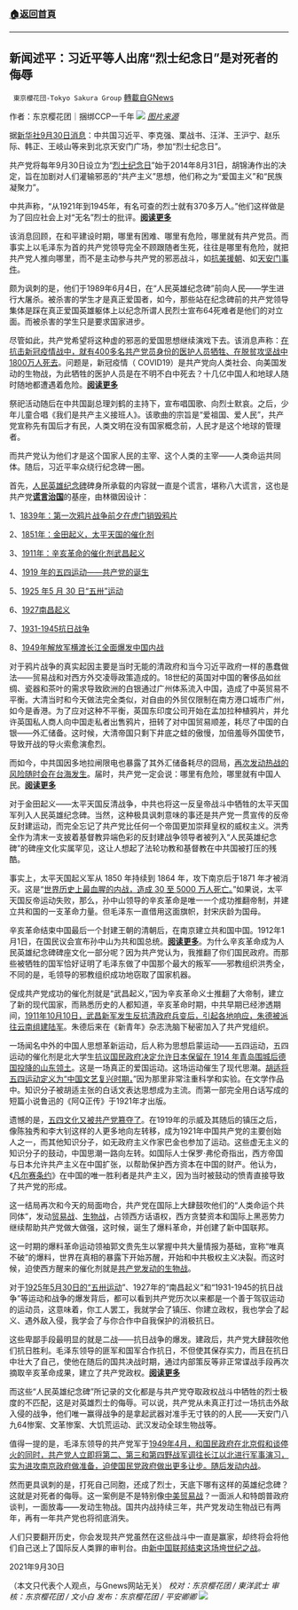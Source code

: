 ###  [:house:返回首頁](https://github.com/ourhimalayas/txt)
---


## 新闻述平：习近平等人出席“烈士纪念日”是对死者的侮辱
` 東京櫻花団-Tokyo Sakura Group` [轉載自GNews](https://gnews.org/zh-hans/1564871/)

作者：东京樱花团｜捆绑CCP一千年
![](https://assets.gnews.org/wp-content/uploads/2021/09/093018.png)
[*图片来源*](https://i.epochtimes.com/assets/uploads/2021/09/id13200919-DSC_0035.jpg)

据[新华社9月30日消息](http://www.news.cn/politics/leaders/2021-09/30/c_1127919839.htm)：中共国习近平、李克强、栗战书、汪洋、王沪宁、赵乐际、韩正、王岐山等来到北京天安门广场，参加“烈士纪念日”。

共产党将每年9月30日设立为“[烈士纪念日](https://zh.wikipedia.org/wiki/%E7%83%88%E5%A3%AB%E7%BA%AA%E5%BF%B5%E6%97%A5)”始于2014年8月31日，胡锦涛作出的决定，旨在加剧对人们灌输邪恶的“共产主义”思想，他们称之为“爱国主义”和“民族凝聚力”。

中共声称，“从1921年到1945年，有名可查的烈士就有370多万人。”他们这样做是为了回应社会上对“无名”烈士的批评。[**阅读更多**](https://www.livescience.com/church-unknown-martyr-unearthed-israel.html)

该消息回顾，在和平建设时期，哪里有困难、哪里有危险，哪里就有共产党员。而事实上以毛泽东为首的共产党领导完全不顾跟随者生死，往往是哪里有危险，就把共产党人推向哪里，而不是主动参与共产党的邪恶战斗，如[抗美援朝](https://www.voachinese.com/a/us-china-korean-war20201024/5633468.html)、如[天安门事件](https://zh.wikipedia.org/wiki/%E5%85%AD%E5%9B%9B%E4%BA%8B%E4%BB%B6)。

颇为讽刺的是，他们于1989年6月4日，在“人民英雄纪念碑”前向人民——学生进行大屠杀。被杀害的学生才是真正爱国者，如今，那些站在纪念碑前的共产党领导集体是踩在真正爱国英雄躯体上以纪念所谓人民烈士宣布64死难者是他们的对立面。而被杀害的学生只是要求国家进步。

尽管如此，共产党希望将这种虚的邪恶的爱国思想继续演戏下去。该消息声称：[在抗击新冠疫情战中，就有400多名共产党员身份的医护人员牺牲、在脱贫攻坚战中1800万人死去](http://www.news.cn/politics/leaders/2021-09/30/c_1127919839.htm)。问题是，新冠疫情（ COVID19）是共产党向人类社会、向美国发动的生物战，为此牺牲的医护人员是在不明不白中死去？十几亿中国人和地球人随时随地都遭遇着危险。[**阅读更多**](https://www.businessinsider.com/coronavirus-china-medics-dying-harm-outbreak-efforts-2020-2)

祭祀活动随后在中共国副总理刘鹤的主持下，宣布唱国歌、向烈士默哀。之后，少年儿童合唱《我们是共产主义接班人》。该歌曲的宗旨是“爱祖国、爱人民”，共产党宣称先有国后才有民，人类文明在没有国家概念前，人民才是这个地球的管理者。

而共产党认为他们才是这个国家人民的主宰、这个人类的主宰——人类命运共同体。随后，习近平率众绕行纪念碑一圈。

首先，[人民英雄纪念碑](https://en.wikipedia.org/wiki/Monument_to_the_People%27s_Heroes)碑身所承载的内容就一直是个谎言，堪称八大谎言，这也是共产党[**谎言治国**](https://www.rfi.fr/cn/%E4%B8%AD%E5%9B%BD/20200424-%E8%B4%B9%E5%8A%A0%E7%BD%97%E6%8A%A5-%E4%B8%AD%E5%85%B1%E6%92%92%E8%B0%8E%E4%B8%83%E5%8D%81%E5%B9%B4)的基座，由林徽因设计：

1、[1839年：第一次鸦片战争前夕在](https://en.wikipedia.org/wiki/First_Opium_War)[虎门销毁鸦片](https://en.wikipedia.org/wiki/Destruction_of_opium_at_Humen)

2、[1851年：金田起义，](https://en.wikipedia.org/wiki/Jintian_Uprising)[太平天国的催化剂](https://en.wikipedia.org/wiki/Taiping_Rebellion)

3、[1911年：辛亥革命的](https://en.wikipedia.org/wiki/Monument_to_the_People%27s_Heroes)[催化剂武昌起义](https://en.wikipedia.org/wiki/Wuchang_Uprising)

4、[1919 年的五四运动——共产党的诞生](https://en.wikipedia.org/wiki/May_4th_Movement)

5、[1925 年5 月 30 日“五卅”运动](https://en.wikipedia.org/wiki/May_Thirtieth_Movement)

6、[1927南昌起义](https://en.wikipedia.org/wiki/Nanchang_uprising)

7、[1931-1945抗日战争](https://en.wikipedia.org/wiki/Second_Sino-Japanese_War)

8、[1949年解放军横渡长江](https://en.wikipedia.org/wiki/Yangtze_River_Crossing_campaign)[全面爆发中国内战](https://en.wikipedia.org/wiki/Chinese_Civil_War)

对于鸦片战争的真实起因主要是当时无能的清政府和当今习近平政府一样的愚蠢做法——贸易战和对西方外交凌辱政策造成的。18世纪的英国对中国的奢侈品如丝绸、瓷器和茶叶的需求导致欧洲的白银通过广州体系流入中国，造成了中英贸易不平衡。大清当时和今天做法完全类似，对自由的外贸仅限制在南方港口城市广州，如今是香港。为了应对这种不平衡，英国东印度公司开始在孟加拉种植鸦片，并允许英国私人商人向中国走私者出售鸦片，扭转了对中国贸易顺差，耗尽了中国的白银——外汇储备。这时候，大清帝国只剩下井底之蛙的傲慢，加倍羞辱外国使节，导致开战的导火索愈演愈烈。

而如今，中共国因多地拉闸限电也暴露了其外汇储备耗尽的囧局，[再次发动热战的风险随时会在台海发生](https://www.dw.com/zh/%E4%B8%AD%E7%BE%8E%E4%B9%8B%E9%97%B4%E7%83%AD%E6%88%98%E5%8F%AF%E8%83%BD%E6%80%A7%E5%A2%9E%E5%A4%A7/a-54393369)。届时，共产党一定会说：哪里有危险，哪里就有中国人民。[**阅读**](https://gtv.org/video/id=611e5204ce352b4048cae323)[**更多**](https://gtv.org/video/id=611fa0e3f9fc0a1f495faee0)

对于金田起义——太平天国反清战争，中共也将这一反皇帝战斗中牺牲的太平天国军列入人民英雄纪念碑。当然，这种极具讽刺意味的事还是共产党一贯宣传的反帝反封建运动，而完全忘记了共产党比任何一个帝国更加崇拜皇权的威权主义。洪秀全作为清末一支披着基督教异端色彩的反封建战争领导者被列入“人民英雄纪念碑”的碑座文化实属罕见，这让人想起了法轮功教和基督教在中共国被打压的残酷。

事实上，太平天国起义军从 1850 年持续到 1864 年，攻下南京后于1871 年才被消灭。这是“[世界历史上最血腥的内战，造成 30 至 5000 万人死亡。](https://en.wikipedia.org/wiki/Taiping_Rebellion)”如果说，太平天国反帝运动失败，那么，孙中山领导的辛亥革命是唯一一个成功推翻帝制，并建立共和国的一支革命力量。但毛泽东一直借用这面旗帜，封宋庆龄为国母。

辛亥革命结束中国最后一个封建王朝的清朝后，在南京建立共和国中国。1912年1月1日，在国民议会宣布孙中山为共和国总统。[**阅读更多**](http://dangshi.people.com.cn/n1/2017/0103/c85037-28995644.html)。为什么辛亥革命成为人民英雄纪念碑碑座文化一部分呢？因为共产党认为，我推翻了你们国民政府。而那些被牺牲的国军恰好证明了毛泽东做了中国那个最大的叛军——邪教组织洪秀全，不同的是，毛领导的邪教组织成功地窃取了国家机器。

促成共产党成功的催化剂就是“武昌起义，”因为辛亥革命义士推翻了大帝制，建立了新的现代国家，而熟悉历史的人都知道，辛亥革命时期，中共早期已经渗透期间，[1911年10月10日，武昌新军发生反抗清政府兵变后，引起各地响应，朱德被派往云南组建陆军](https://zh.wikipedia.org/wiki/%E6%9C%B1%E5%BE%B7)。朱德后来在《新青年》杂志洗脑下秘密加入了共产党组织。

一场闻名中外的中国人思想革新运动，后人称为思想启蒙运动——五四运动，五四运动的催化剂是北大学生[抗议国民政府决定允许日本保留在 1914 年青岛围城后德国投降的山东领土](https://en.wikipedia.org/wiki/May_Fourth_Movement)。这是一场真正的爱国运动。这场运动催生了现代思潮。[胡适将五四运动定义为“中国文艺复兴时期，](https://en.wikipedia.org/wiki/May_Fourth_Movement)”因为那里非常注重科学和实验。在文学作品中。知识分子被胡适主张的白话文表达思想成为主流。而第一部完全用白话写成的短篇小说鲁迅的《阿Q正传》于1921年才出版。

遗憾的是，[五四文化又被共产党篡夺了](https://en.wikipedia.org/wiki/May_Fourth_Movement)。在1919年的示威及其随后的镇压之后，像陈独秀和李大钊这样的人更多地向左转移，成为1921年中国共产党的主要创始人之一，而其他知识分子，如无政府主义作家巴金也参加了运动。这些虚无主义的知识分子的鼓动，中国思潮一路向左转。如国际人士保罗·弗伦奇指出，西方帝国与日本允许共产主义在中国扩张，以帮助保护西方资本在中国的财产。他认为，《[凡尔赛条约](https://en.wikipedia.org/wiki/Treaty_of_Versailles)》在中国的唯一胜利者是共产主义，因为当时被鼓动的愤青直接导致了共产党的形成。

这一结局再次和今天的局面吻合，共产党在国际上大肆鼓吹他们的“人类命运个共同体”，发动[贸易战](https://www.youtube.com/watch?v=0xR9941ahg8)、[生物战](https://www.youtube.com/watch?v=BRpsTwR7SMo)，占领西方话语权，西方贪婪资本和国际上黑恶势力继续帮助共产党做大做强，这时候，诞生了爆料革命，并创建了新中国联邦。

这一时期的爆料革命运动领袖郭文贵先生以掌握中共大量情报为基础，宣称“唯真不破”的爆料，世界在真相的暴露下开始苏醒，开始和中共极权主义决裂。而这时候，迫使西方醒来的催化剂就是[共产党发动的生物战](https://www.wenxuecity.com/news/2021/05/09/10548131.html)。

对于[1925年5月30日的“五卅运动](https://en.wikipedia.org/wiki/May_Thirtieth_Movement)”、1927年的“南昌起义”和“1931-1945的抗日战争”等运动和战争的爆发背后，都可以看到共产党历次以来都是一个善于驾驭运动的运动员，这意味着，你工人罢工，我就学会了镇压、你建立政权，我也学会了起义、遇外敌入侵，我学会了与你合作中自我保护的消极抗日。

这些卑鄙手段最明显的就是二战——抗日战争的爆发。建政后，共产党大肆鼓吹他们抗日胜利。毛泽东领导的匪军和国军合作抗日，不但使其保存实力，而且在抗日中壮大了自己，使他在随后的国共决战时期，通过内部策反等非正常谍战手段再次摘取辛亥革命成果，建立了共产党政权。[**阅读更多**](https://gnews.org/zh-hans/1128562/)

而这些“人民英雄纪念碑”所记录的文化都是与共产党夺取政权战斗中牺牲的烈士极度的不匹配，这是对英雄烈士的侮辱。可以说，共产党从未真正打过一场抗击外敌入侵的战争，他们唯一赢得战争的是拿起武器对准手无寸铁的的人民——天安门八九64惨案、文革惨案、大饥荒运动、武汉发动全球生物战等。

值得一提的是，毛泽东领导的共产党军于[1949年4月，和国民政府在北京假和谈停火的同时，共产党人立即将第二、第三和第四野战军调往长江以北进行军事演习，实为进攻南京政府做准备，迫使国民党政府做出更多让步](https://en.wikipedia.org/wiki/Yangtze_River_Crossing_campaign)[。随后发动内战](https://en.wikipedia.org/wiki/Chinese_Civil_War)。

然而更具讽刺的是，打死自己同胞，还成了烈士，天底下哪有这样的英雄纪念碑？这就是对死者的侮辱。这一案例是不是特别像[中美贸易战](https://www.youtube.com/watch?v=AY2V8Szcbng)？一面派人和特朗普政府谈判，一面放毒——发动生物战。国共内战持续三年，共产党发动生物战已有两年，再有一年共产党也将彻底消失。

人们只要翻开历史，你会发现共产党虽然在这些战斗中一直是赢家，却终将会将他们自己送上了国际反人类罪的审判台。由[新中国联邦结束这场垮世纪之战](https://www.youtube.com/watch?v=8XfxK8scZGQ)。

2021年9月30日

（本文只代表个人观点，与Gnews网站无关）
*校对：东京樱花团 / 東洋武士*
*审核：东京樱花团 / 文小白*
*发布：东京樱花团 / 平安卿卿*
![](https://assets.gnews.org/wp-content/uploads/2021/08/image0-1-36.jpg)

